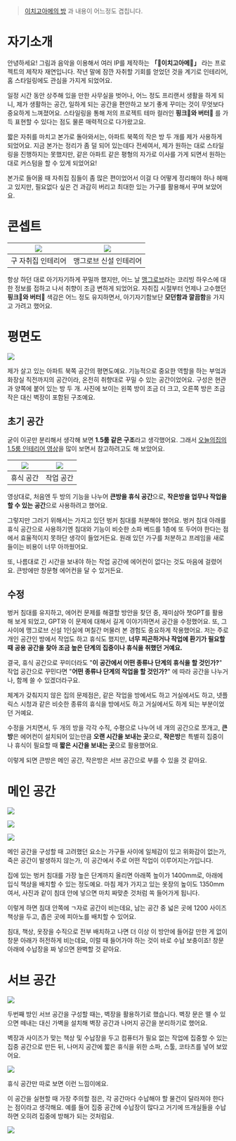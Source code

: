 > [이치고아메의 방](https://i.chigoa.me/?p=rooms) 과 내용이 어느정도 겹칩니다.

# 자기소개

안녕하세요! 그림과 음악을 이용해서 여러 IP를 제작하는 **「🍓이치고아메🍰」** 라는 프로젝트의 제작자 재연입니다. 작년 말에 잠깐 자취할 기회를 얻었던 것을 계기로 인테리어, 홈 스타일링에도 관심을 가지게 되었어요.

일정 시간 동안 상주해 있을 만한 사무실을 벗어나, 어느 정도 프리랜서 생활을 하게 되니, 제가 생활하는 공간, 일하게 되는 공간을 편안하고 보기 좋게 꾸미는 것이 무엇보다 중요하게 느껴졌어요. 스타일링을 통해 저의 프로젝트 테마 컬러인 **핑크🩷와 버터💛** 를 가득 표현할 수 있다는 점도 물론 매력적으로 다가왔고요.

짧은 자취를 마치고 본가로 돌아와서는, 아파트 북쪽의 작은 방 두 개를 제가 사용하게 되었어요. 지금 본가는 정리가 좀 덜 되어 있는데다 전세여서, 제가 원하는 대로 스타일링을 진행하지는 못했지만, 같은 아파트 같은 평형의 자가로 이사를 가게 되면서 원하는 대로 커스텀을 할 수 있게 되었어요!

본가로 들어올 때 자취집 짐들이 좀 많은 편이었어서 이걸 다 어떻게 정리해야 하나 헤매고 있지만, 필요없다 싶은 건 과감히 버리고 최대한 있는 가구를 활용해서 꾸며 보았어요.

# 콘셉트

|![](https://image.ohou.se/i/bucketplace-v2-development/uploads/cards/snapshots/170678475835723839.jpeg?w=1440)| ![](https://mangrove.city/wp-content/uploads/2021/04/20210722_073137.jpg) |
|---|---|
| <center>구 자취집 인테리어</center> | <center>맹그로브 신설 인테리어</center> |

항상 하던 대로 아기자기하게 꾸밀까 했지만, 어느 날 [맹그로브](https://mangrove.city/)라는 코리빙 하우스에 대한 정보를 접하고 나서 취향이 조금 변하게 되었어요. 자취집 시절부터 언제나 고수했던 **핑크🩷와 버터💛** 색감은 어느 정도 유지하면서, 아기자기함보단 **모던함과 깔끔함**을 가지고 가려고 했어요.

# 평면도

![](./assets/blog/1_floor.png)

제가 살고 있는 아파트 북쪽 공간의 평면도예요. 기능적으로 중요한 역할을 하는 부엌과 화장실 직전까지의 공간이라, 온전히 취향대로 꾸밀 수 있는 공간이었어요. 구성은 현관과 양쪽에 붙어 있는 방 두 개. 사진에 보이는 왼쪽 방이 조금 더 크고, 오른쪽 방은 조금 작은 대신 벽장이 포함된 구조예요.

## 초기 공간

굳이 이곳만 분리해서 생각해 보면 **1.5룸 같은 구조**라고 생각했어요. 그래서 [오늘의집의 1.5룸 인테리어 영상](https://www.youtube.com/watch?v=HJXZEMM1qwM)을 많이 보면서 참고하려고도 해 보았어요.

| ![](./assets/blog/old_room_1.png) | ![](./assets/blog/old_room_2.png) |
|---|---|
| <center>휴식 공간</center> | <center>작업 공간</center> |

영상대로, 처음엔 두 방의 기능을 나누어 **큰방을 휴식 공간**으로, **작은방을 업무나 작업을 할 수 있는 공간**으로 사용하려고 했어요.

그렇지만 그러기 위해서는 가지고 있던 벙커 침대를 처분해야 했어요. 벙커 침대 아래를 휴식 공간으로 사용하기엔 침대와 기능이 비슷한 소파 베드를 1층에 또 두어야 한다는 점에서 효율적이지 못하단 생각이 들었거든요. 원래 있던 가구를 처분하고 프레임을 새로 들이는 비용이 너무 아까웠어요.

또, 나름대로 긴 시간을 보내야 하는 작업 공간에 에어컨이 없다는 것도 마음에 걸렸어요. 큰방에만 창문형 에어컨을 달 수 있거든요.

## 수정

벙커 침대를 유지하고, 에어컨 문제를 해결할 방안을 찾던 중, 재미삼아 챗GPT를 활용해 보게 되었고, GPT와 이 문제에 대해서 길게 이야기하면서 공간을 수정했어요. 또, 그 사이에 맹그로브 신설 1인실에 며칠간 머물러 본 경험도 중요하게 작용했어요. 저는 주로 개인 공간인 방에서 작업도 하고 휴식도 했지만, **너무 피곤하거나 작업에 환기가 필요할 때 공용 공간을 찾아 조금 높은 단계의 집중이나 휴식을 취했던 거예요.**

결국, 휴식 공간으로 꾸미더라도 "**이 공간에서 어떤 종류나 단계의 휴식을 할 것인가?**" 작업 공간으로 꾸민다면 "**어떤 종류나 단계의 작업을 할 것인가?**" 에 따라 공간을 나누거나, 함께 쓸 수 있겠더라구요.

체계가 갖춰지지 않은 집의 문제점은, 같은 작업을 방에서도 하고 거실에서도 하고, 넷플릭스 시청과 같은 비슷한 종류의 휴식을 방에서도 하고 거실에서도 하게 되는 부분이었던 거예요.

수정을 거치면서, 두 개의 방을 각각 수직, 수평으로 나누어 네 개의 공간으로 쪼개고, **큰방**은 에어컨이 설치되어 있는만큼 **오랜 시간을 보내는 곳**으로, **작은방**은 특별히 집중이나 휴식이 필요할 때 **짧은 시간을 보내는 곳**으로 활용했어요.

이렇게 되면 큰방은 메인 공간, 작은방은 서브 공간으로 부를 수 있을 것 같아요.

# 메인 공간

![](./assets/blog/2_1_front.png)

![](./assets/blog/3_1_inside.png)

![](./assets/blog/4_1_desk.png)

메인 공간을 구성할 때 고려했던 요소는 가구들 사이에 일체감이 있고 위화감이 없는가, 죽은 공간이 발생하지 않는가, 이 공간에서 주로 어떤 작업이 이루어지는가입니다.

집에 있는 벙커 침대를 가장 높은 단계까지 올리면 아래쪽 높이가 1400mm로, 아래에 입식 책상을 배치할 수 있는 정도예요. 마침 제가 가지고 있는 옷장의 높이도 1350mm여서, 사진과 같이 침대 안에 넣으면 마치 짜맞춘 것처럼 쏙 들어가게 됩니다.

이렇게 하면 침대 안쪽에 ㄱ자로 공간이 비는데요, 남는 공간 중 넓은 곳에 1200 사이즈 책상을 두고, 좁은 곳에 피아노를 배치할 수 있어요.

침대, 책상, 옷장을 수직으로 전부 배치하고 나면 더 이상 이 방안에 들어갈 만한 게 없이 창문 아래가 허전하게 비는데요, 이럴 때 들어가야 하는 것이 바로 수납 보충이죠! 창문 아래에 수납장을 짜 넣으면 완벽할 것 같아요.

# 서브 공간

![](./assets/blog/5_2_front.png)


두번째 방인 서브 공간을 구성할 때는, 벽장을 활용하기로 했습니다. 벽장 문은 뗄 수 있으면 떼내는 대신 가벽을 설치해 벽장 공간과 나머지 공간을 분리하기로 했어요.

벽장과 사이즈가 맞는 책상 및 수납장을 두고 컴퓨터가 필요 없는 작업에 집중할 수 있는 집중 공간으로 만든 뒤, 나머지 공간에 짧은 휴식을 위한 소파, 스툴, 코타츠를 넣어 보았어요.

![](./assets/blog/6_2_inside.png)

휴식 공간만 따로 보면 이런 느낌이에요.

이 공간을 실현할 때 가장 주의할 점은, 각 공간마다 수납해야 할 물건이 달라져야 한다는 점이라고 생각해요. 예를 들어 집중 공간에 수납장이 많다고 거기에 뜨개실들을 수납하면 오히려 집중에 방해가 되는 것처럼요.

![](./assets/blog/7_2_desk.png)
